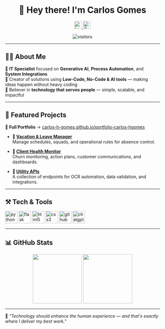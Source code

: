<h1 align="center">👋 Hey there! I'm Carlos Gomes</h1>

<p align="center">
  <a href="https://www.linkedin.com/in/carlos-he-gomes" target="_blank">
    <img src="https://img.shields.io/static/v1?message=LinkedIn&logo=linkedin&label=&color=0077B5&logoColor=white&labelColor=&style=for-the-badge" height="25" alt="LinkedIn Badge"/>
  </a>
  <a href="https://carlos-h-gomes.github.io/portfolio-carlos-hgomes/" target="_blank">
    <img src="https://img.shields.io/badge/🌐%20Portfolio-0A66C2?style=for-the-badge" height="25" alt="Portfolio Badge"/>
  </a>
</p>

<p align="center">
  <img src="https://visitor-badge.laobi.icu/badge?page_id=carlos-h-gomes" alt="visitors"/>
</p>

---

## 👨‍💻 About Me

💼 **IT Specialist** focused on **Generative AI**, **Process Automation**, and **System Integrations**  
🧠 Creator of solutions using **Low-Code, No-Code & AI tools** — making ideas happen without heavy coding  
🚀 Believer in **technology that serves people** — simple, scalable, and impactful

---

## 🚀 Featured Projects

🔗 **Full Portfolio** → [carlos-h-gomes.github.io/portfolio-carlos-hgomes](https://carlos-h-gomes.github.io/portfolio-carlos-hgomes/)

- **📆 [Vacation & Leave Manager](https://github.com/carlos-h-gomes/gerenciador_ferias)**  
  Manage schedules, squads, and operational rules for absence control.

- **🚨 [Client Health Monitor](https://github.com/carlos-h-gomes/farol_cx)**  
  Churn monitoring, action plans, customer communications, and dashboards.

- **🧰 [Utility APIs](https://github.com/carlos-h-gomes/apis_utilitarias)**  
  A collection of endpoints for OCR automation, data validation, and integrations.

---

## ⚒️ Tech & Tools

<p align="left">
  <img src="https://cdn.jsdelivr.net/gh/devicons/devicon/icons/python/python-original.svg" height="40" alt="python" />
  <img src="https://cdn.jsdelivr.net/gh/devicons/devicon/icons/flask/flask-original.svg" height="40" alt="flask" />
  <img src="https://cdn.jsdelivr.net/gh/devicons/devicon/icons/html5/html5-original.svg" height="40" alt="html5" />
  <img src="https://cdn.jsdelivr.net/gh/devicons/devicon/icons/css3/css3-original.svg" height="40" alt="css3" />
  <img src="https://cdn.jsdelivr.net/gh/devicons/devicon/icons/github/github-original.svg" height="40" alt="github" />
  <img src="https://img.icons8.com/color/48/000000/chatgpt.png" height="40" alt="chatgpt" />
</p>

---

## 📊 GitHub Stats

<p align="center">
  <img src="https://github-readme-stats.vercel.app/api?username=carlos-h-gomes&show_icons=true&theme=tokyonight" height="160"/>
  <img src="https://github-readme-stats.vercel.app/api/top-langs/?username=carlos-h-gomes&layout=compact&theme=tokyonight" height="160"/>
</p>

---

💬 *"Technology should enhance the human experience — and that's exactly where I deliver my best work."*
